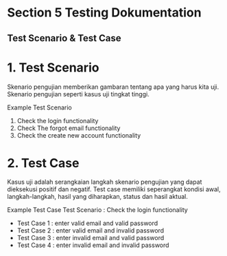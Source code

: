 # Section 5 Testing Dokumentation

## Test Scenario & Test Case

# 1. Test Scenario
Skenario pengujian memberikan gambaran tentang apa yang harus kita uji.
Skenario pengujian seperti kasus uji tingkat tinggi.

Example Test Scenario
1. Check the login functionality
2. Check The forgot email functionality
3. Check the create new account functionality

# 2. Test Case
Kasus uji adalah serangkaian langkah skenario pengujian yang dapat dieksekusi positif dan negatif.
Test case memiliki seperangkat kondisi awal, langkah-langkah, hasil yang diharapkan, status dan hasil aktual.

Example Test Case
Test Scenario : Check the login functionality
- Test Case 1 : enter valid email and valid password
-  Test Case 2 : enter valid email and invalid password
-  Test Case 3 : enter invalid email and valid password
-  Test Case 4 : enter invalid email and invalid password

